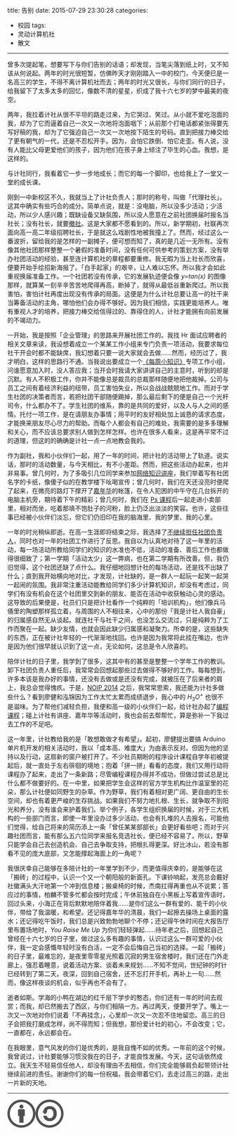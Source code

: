 title: 告别
date: 2015-07-29 23:30:28
categories:
- 校园
tags:
- 灵动计算机社
- 散文
---

曾多次提起笔，想要写下与你们告别的话语；却发现，当笔尖落到纸上时，又不知该从何说起。两年的时光很短暂，仿佛昨天才刚刚踏入一中的校门，今天便已是一名高三的学生，不得不离计算机社而去；两年的时光又很长，与你们同行的日子，给我留下了太多太多的回忆，像数不清的星星，织成了我十六七岁的梦中最美的夜空。

<!-- more -->

两年，我拉着计社从很不平坦的路走过来，为它哭过、笑过。从小就不爱吃泡面的我，却为了它而逼着自己一次又一次地将泡面咽下；从前那个打电话都紧张得要先写好稿的我，却为了它强迫自己一次又一次地按下陌生的号码。直到把接力棒交给了更有朝气的一代，还是不忍松开手。因为，会怕它跌倒、怕它走歪。有人说，没有人能比父母更爱他们的孩子，因为他们在孩子身上倾注了毕生的心血。我想，是这样的。

与计社同行，我看着它一步一步地成长；而它的每一个脚印，也给我上了一堂又一堂的成长课。

刚到一中新校区不久，我就当上了计社负责人；那时的称号，叫做「代理社长」。这其中确实有些巧合的成分。简单点说，就是：没电脑，所以没多少活动；少活动，所以少人感兴趣；既缺设备又缺氛围，所以没人愿意在之前社团换届时报名当社长；没有社长，就要[撤社](http://tieba.baidu.com/p/2504970332)。这是大家都不愿看到的。所以，新学期初，社联再次面向高一高二年级招聘社长，于是就这么戏剧性地被我撞上了。然而，经过这么一番波折，留给我的是怎样的一副摊子，便可想而知了，真的是几近一无所有。没有像其他社团那样整整一个暑假的准备时间，没有任何可供参考的策划方案，没有举办社团活动的经验，甚至连计算机社的章程都要重修。我无暇为当上社长而欣喜，便要开始手绘招新海报了。「白手起家」的艰辛，让人难以忘怀。所以我才会如此重视换届准备工作。一个社团若没有传承，它的发展轨迹便会像 _y=tan(x)_ 的图像那样，就算某一刻辛辛苦苦地爬得再高，断掉了，就得从最低谷重新爬过。所以我害怕，害怕计社再度出现没有传承的局面。这便是为什么计社总要让高一的社干来当筹备活动的主角，哪怕他们会办得不够好。因为我们相信，实践更能培养人。唯有重视人才的培养，把接力棒交给信得过的、靠得住的人，计社才能拥有向前发展的不竭动力。

一开始，我是按照「企业管理」的思路来开展社团工作的。我找 Hr 面试应聘者的相关文章来读，我设想着成立一个某某工作小组来专门负责一项活动，我要求每位社干开会时都不能缺席，我幻想着只要一说大家就会去做……然而，经历过了，我才明白，这样的思路行不通。当我说出要成立一个[《每周小知识》](http://ld.mmyz.net/tag/computer-tips/)专项工作小组，问谁愿意加入时，没人答应我；当开会时我请大家讲讲自己的主意时，听到的却是沉默。有人不积极工作，你并不能像总是裁员的总裁那样随便地把他裁掉。公司与员工之间有着经济利益的纽带，员工害怕失业，所以会战战兢兢地工作。而对于学生社团的决策者而言，若把社团干部随便踢掉，那么最后剩下的便是自己一个光杆司令，什么都办不了。学生社团的维系，靠的是共同的爱好，以及人与人之间的感情。托付一项工作，是在请朋友办事情；用平时的友好相处加上诚恳的请求态度，才能换来朋友尽心尽力的帮助。而每个人都会有自己的难处，我需要的是多多理解和关心，而不应该总要求别人做到怎样怎样。也许在很多人看来，这是再平常不过的道理，但这的的确确是计社一点一点地教会我的。

作为副社，我和小伙伴们一起，用了一年的时间，把计社的活动带上了轨道。说实话，那时的活动数量，与今天相比，有不小差距。然而，把这些活动办起来，也并非易事。曾几何时，为了多吸引几位同学来参加[网络知识讲座](http://ld.mmyz.net/2013/12/network_fundamentals_lecture/)，我们举着写有社团名字的卡纸，像傻子似的在教学楼下吆喝宣传；曾几何时，我们在天还没亮时便爬了起来，在微亮的路灯下撑开了[嘉年华](http://ld.mmyz.net/2014/03/assemble_computers/)的帐篷，在令人犯困的中午守在几台拆开的电脑主机旁，期待着下午的精彩；曾几何时，我们在 [Ps 课程](http://ld.mmyz.net/2014/05/photoshop_lesson3/)后一起走进小卖部里，相对而坐，吃着那填不饱肚子的河粉，脸上仍泛出淡淡的笑容。也许，这些往事已经被小伙伴们淡忘，但它们仍旧印在我的脑海里、我的梦里、我的心里。

一年的时光稍纵即逝。在高一生涯即将结束之际，我选择了[不继续担任社团负责人](/2014/08/why-dont-i-continue-leading-cptsct/)，同时也对一年的社团工作进行了反思。我自以为认真地对待了这一年里的活动，每一场活动所教给同学们的知识的水准也不低，活动的准备、善后工作也都做得很细致了；第一学期「活动太少」这一弊病，也在第二学期有所改善。但，我仍旧觉得，这个社团还缺了点什么。我仔细地回想计社的每场活动，还是找不出缺了什么；直到我开始横向地对比，才发现，计社缺的，是一群人一起玩一起笑一起哭一起闹的氛围。我非常注重活动能教给同学们多少计算机知识，却没有考虑过，同学们有没有机会在这个社团里交到新的朋友、能否在活动中收获触动心灵的感动。这导致的后果便是，社员们只是把计社看作一个纯粹的「培训机构」，他们像兵马俑里的陶塑那样孤立着，与周围的人不相往来，心中的那份「我是计社人我自豪」的归属感自然无从谈起。就连社干与社干之间，也没怎么交流过，只是纯粹为了工作而聚在一起。缺少友情，也就会因此缺少归属感和凝聚力。所幸的是，这些缺失的东西，正在被计社年轻的一代渐渐地找回。也许是因为我常将此挂在嘴边，也许是因为他们很早就认识到了这一点，无论如何，这总是令人欣喜的。

陪伴计社的日子里，我学到了很多，这其中有的甚至是整整一个学年工作的教训。卸下社团负责人重任后，我常常会回想起那些过去做得不够好的工作。每每想到，许多本该是我办好的事情，还没有去做或是还没有完成，就被压在了后来者的肩上，我总会觉得愧疚。于是，[NOIP 2014](/2014/12/my-noip2014/) 之后，我常常思索，我还能为计社多做些什么？看到廖健和泓锦因为工作太忙太累而成绩退步，我心中的 $H_{3}O^{+}$ 也很不是滋味。为了帮他们减轻负担，我便和高一级的小伙伴们一起，给计社办起了[编程课程](http://ld.mmyz.net/2015/04/programming_lessons/)；碰上计社有讲座、嘉年华等活动时，我也会前去帮帮忙，算是弥补一下我过去工作的不足吧。

这一年里，计社教给我的是「敢想敢做才有希望」。起初，廖健提出要搞 Arduino 单片机开发的相关活动时，我以「成本高、难度大」为由表示反对。但因为他的坚持以及行动，这扇新的窗户被打开了。不少社员期盼的程序设计课程自学年初被提起后，就一直处于左右徘徊的境地；抱着「拼一拼」看看的态度，我们又用行动将课程办了起来，走出了一条新路；尽管编程课程办得并不成功，但做过尝试总是比什么都不做要好的。在一中里，如果把学生会这样的官方学生机构比作温室里的花朵，那么计社便如同野生的杂草。作为野草，我们有着相对更广阔、更自由的生长空间，却也有着更严峻的生存挑战。如果我们不努力地扎根、生长，就争取不到阳光和养分，没有谁会来护着我们。举个例子，各学生组织换届的时候，对于三大机构的一些部门而言，即使一年里没办过多少活动，也会有扎堆的人去报名，可能他们觉得，给自己将来的简历添上一条「曾任某某部部长」会更好看些吧；而对于兴趣社团而言，能有那么五六位同学来报名竞选社长，便已经不容易了。所以，野草只能学会自己去创造机会、自己去争取支持，把根扎得更深。好比冰山，若没有那看不见的庞大底部，又怎能撑起海面上的一角呢？

我很庆幸自己能够在多陪计社的一年里学到不少，而更值得庆幸的，是能够在这「搬砖」的过程中，认识一个又一个朝阳般的新面孔。下课铃响起，发亮总会戴好社徽满头大汗地第一个冲到信息楼；搬桌椅的时候，杰南扛得再重也从不说累；答应过的事情，柏麟不管多忙都会按时完成；午休前独自在小黑板上写着宣传语时，回过头来，小海正在背后默默地陪伴着我……是你们这么一群有爱的、能干的小伙伴，带给了我温暖，和希望。还记得嘉年华的清晨，我们一起擦去操场上桌面的露水；还记得吃午饭时，我们总是兴致勃勃地聊个不停；还记得午休时间在大报告厅里布置场地时，_You Raise Me Up_ 为你们轻轻弹起……待年老之后，回想起自己曾经在十六七岁的日子里，做过这么多有趣的事情，认识过这么一群可爱的小伙伴，我一定会感慨年轻时没有白活，一定不会后悔自己当初的选择。一起「搬砖」的日子里，最难忘的，是夜里零零星光照着沉寂的男生宿舍楼时，我们还在门外走廊上，强忍着睡意，说着活动方案、谈着未来规划……不知不觉间，世纪钟的时针已经转到了第二天。夜深，回到自己宿舍，还不忘打开手机，再补上一句……然而，像这样夜谈的机会，似乎再也不会有了。

逝者如斯。学海的小鸭在湖边的红千层下学步的憨态，你们还有一年的时间去观赏；而我，却已然搬去了西区，与你们相隔一方。再过两天，便要开学了。嘴上一次又一次地对你们说着「不再挂念」，心里却一次又一次忍不住地留恋。高三的日子会把我打磨成怎样，尚不得而知；但我想，那份爱计社的初心，不会改变；它，一直都在，永远都会在。

在我眼里，意气风发的你们是优秀的，是我自愧不如的优秀。一年前的这个时候，我曾说过，计社要能够习惯没我在的日子，才能良性发展。今天，这句话依然成立。我天生不轻易信任他人，却没有理由不去相信，你们完全能够肩负起带领计社继续前进的责任。谢谢你们的每一份祝福，我会带着它们，去走过高三的路，走出一片新的天地。

---

[![本文以 CC BY-SA 3.0 CN 协议发布](/img/cc-by-sa.png)](https://creativecommons.org/licenses/by-sa/3.0/cn/)